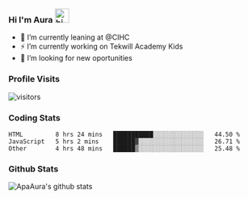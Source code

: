 ### Hi I'm Aura <img src="https://user-images.githubusercontent.com/1303154/88677602-1635ba80-d120-11ea-84d8-d263ba5fc3c0.gif" width="28px" alt="hi">

- 🔭 I’m currently leaning at @CIHC
- ⚡ I’m currently working on Tekwill Academy Kids
- 🤔 I’m looking for new oportunities


### Profile Visits 

![visitors](https://visitor-badge.glitch.me/badge?page_id=ApaAura.ApaAura)


### Coding Stats

<!--START_SECTION:waka-->

```text
HTML         8 hrs 24 mins   ███████████░░░░░░░░░░░░░░   44.50 %
JavaScript   5 hrs 2 mins    ██████▓░░░░░░░░░░░░░░░░░░   26.71 %
Other        4 hrs 48 mins   ██████▒░░░░░░░░░░░░░░░░░░   25.48 %
```

<!--END_SECTION:waka-->

### Github Stats

![ApaAura's github stats](https://github-readme-stats.vercel.app/api?username=ApaAura&count_private=true&theme=tokyonight&hide=contribs,prs)
